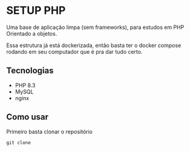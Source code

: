 # SETUP PHP

Uma base de aplicação limpa (sem frameworks), para estudos em PHP Orientado a objetos.

Essa estrutura já está dockerizada, então basta ter o docker compose rodando em seu computador que é pra dar tudo certo.

## Tecnologias

- PHP 8.3
- MySQL
- nginx

## Como usar

Primeiro basta clonar o repositório

`git clone `